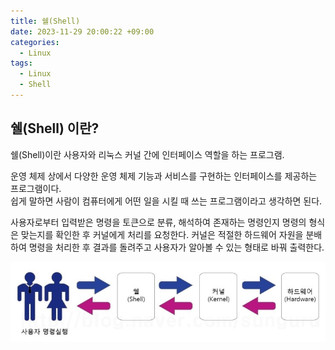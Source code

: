 ```yaml
---
title: 쉘(Shell)
date: 2023-11-29 20:00:22 +09:00
categories:
  - Linux
tags:
  - Linux
  - Shell
---
```



## 쉘(Shell) 이란?
쉘(Shell)이란 사용자와 리눅스 커널 간에 인터페이스 역할을 하는 프로그램.  

운영 체제 상에서 다양한 운영 체제 기능과 서비스를 구현하는 인터페이스를 제공하는 프로그램이다.  
쉽게 말하면 사람이 컴퓨터에게 어떤 일을 시킬 때 쓰는 프로그램이라고 생각하면 된다.


사용자로부터 입력받은 명령을 토큰으로 분류, 해석하여 존재하는 명령인지 명령의 형식은 맞는지를 확인한 후 커널에게 처리를 요청한다.
커널은 적절한 하드웨어 자원을 분배하여 명령을 처리한 후 결과를 돌려주고 사용자가 알아볼 수 있는 형태로 바꿔 출력한다.

![Shell설명](/assets/img/posts/2023-11-29-21-34-52.png)
